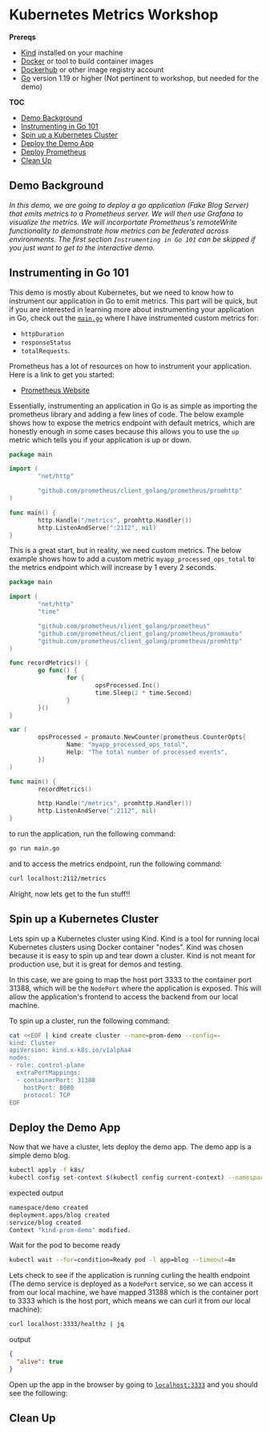 # Kubernetes Metrics Workshop


**Prereqs**
- [Kind](https://kind.sigs.k8s.io/) installed on your machine
- [Docker](https://docker.com) or tool to build container images
- [Dockerhub](https://hub.docker.com/) or other image registry account
- [Go](https://go.dev/) version 1.19 or higher (Not pertinent to workshop, but needed for the demo)

**TOC**
- [Demo Background](#demo-background)
- [Instrumenting in Go 101](#instrumenting-in-go-101)
- [Spin up a Kubernetes Cluster](#spin-up-a-kubernetes-cluster)
- [Deploy the Demo App](#deploy-the-demo-app)
- [Deploy Prometheus](#deploy-prometheus)
- [Clean Up](#clean-up)


## Demo Background

_In this demo, we are going to deploy a go application (Fake Blog Server) that emits metrics to a Prometheus server. We will then use Grafana to visualize the metrics. We will incorportate Prometheus's remoteWrite functionality to demonstrate how metrics can be federated across environments. The first section `Instrumenting in Go 101` can be skipped if you just want to get to the interactive demo._

## Instrumenting in Go 101

This demo is mostly about Kubernetes, but we need to know how to instrument our application in Go to emit metrics. This part will be quick, but if you are interested in learning more about instrumenting your application in Go, check out the [`main.go`](main.go) where I have instrumented custom metrics for:
- `httpDuration`
- `responseStatus`
- `totalRequests`.

Prometheus has a lot of resources on how to instrument your application. Here is a link to get you started:
- [Prometheus Website](https://prometheus.io/docs/guides/go-application/)


Essentially, instrumenting an application in Go is as simple as importing the prometheus library and adding a few lines of code. The below example shows how to expose the metrics endpoint with default metrics, which are honestly enough in some cases because this allows you to use the `up` metric which tells you if your application is up or down.

```go
package main

import (
        "net/http"

        "github.com/prometheus/client_golang/prometheus/promhttp"
)

func main() {
        http.Handle("/metrics", promhttp.Handler())
        http.ListenAndServe(":2112", nil)
}
```

This is a great start, but in reality, we need custom metrics. The below example shows how to add a custom metric `myapp_processed_ops_total` to the metrics endpoint which will increase by 1 every 2 seconds.

```go
package main

import (
        "net/http"
        "time"

        "github.com/prometheus/client_golang/prometheus"
        "github.com/prometheus/client_golang/prometheus/promauto"
        "github.com/prometheus/client_golang/prometheus/promhttp"
)

func recordMetrics() {
        go func() {
                for {
                        opsProcessed.Inc()
                        time.Sleep(2 * time.Second)
                }
        }()
}

var (
        opsProcessed = promauto.NewCounter(prometheus.CounterOpts{
                Name: "myapp_processed_ops_total",
                Help: "The total number of processed events",
        })
)

func main() {
        recordMetrics()

        http.Handle("/metrics", promhttp.Handler())
        http.ListenAndServe(":2112", nil)
}
```

to run the application, run the following command:

```bash
go run main.go
```

and to access the metrics endpoint, run the following command:

```bash
curl localhost:2112/metrics
```

Alright, now lets get to the fun stuff!! 

## Spin up a Kubernetes Cluster

Lets spin up a Kubernetes cluster using Kind. Kind is a tool for running local Kubernetes clusters using Docker container "nodes". Kind was chosen because it is easy to spin up and tear down a cluster. Kind is not meant for production use, but it is great for demos and testing.

In this case, we are going to map the host port 3333 to the container port 31388, which will be the `NodePort` where the application is exposed. This will allow the application's frontend to access the backend from our local machine.

To spin up a cluster, run the following command:

```bash
cat <<EOF | kind create cluster --name=prom-demo --config=-
kind: Cluster
apiVersion: kind.x-k8s.io/v1alpha4
nodes:
- role: control-plane
  extraPortMappings:
  - containerPort: 31388
    hostPort: 8080
    protocol: TCP
EOF
```

## Deploy the Demo App


Now that we have a cluster, lets deploy the demo app. The demo app is a simple demo blog.

```bash
kubectl apply -f k8s/
kubectl config set-context $(kubectl config current-context) --namespace=demo
```

expected output
```bash
namespace/demo created
deployment.apps/blog created
service/blog created
Context "kind-prom-demo" modified.
```

Wait for the pod to become ready   
  
```bash
kubectl wait --for=condition=Ready pod -l app=blog --timeout=4m 
```

Lets check to see if the application is running curling the health endpoint (The demo service is deployed as a `NodePort` service, so we can access it from our local machine, we have mapped 31388 which is the container port to 3333 which is the host port, which means we can curl it from our local machine):


```bash
curl localhost:3333/healthz | jq 
```

output
```json
{
  "alive": true
}
```


Open up the app in the browser by going to [`localhost:3333`](http://localhost:3333) and you should see the following:
## Clean Up